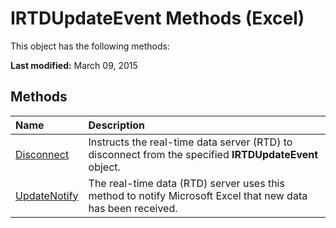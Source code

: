 
# IRTDUpdateEvent Methods (Excel)
This object has the following methods:

 **Last modified:** March 09, 2015


## Methods



|**Name**|**Description**|
|:-----|:-----|
| [Disconnect](4d0c5438-5049-3b34-69d4-38dabd625b1f.md)|Instructs the real-time data server (RTD) to disconnect from the specified  **IRTDUpdateEvent** object.|
| [UpdateNotify](e3ae5a7e-4d8c-9eba-62ab-a24d1045bc77.md)|The real-time data (RTD) server uses this method to notify Microsoft Excel that new data has been received.|
